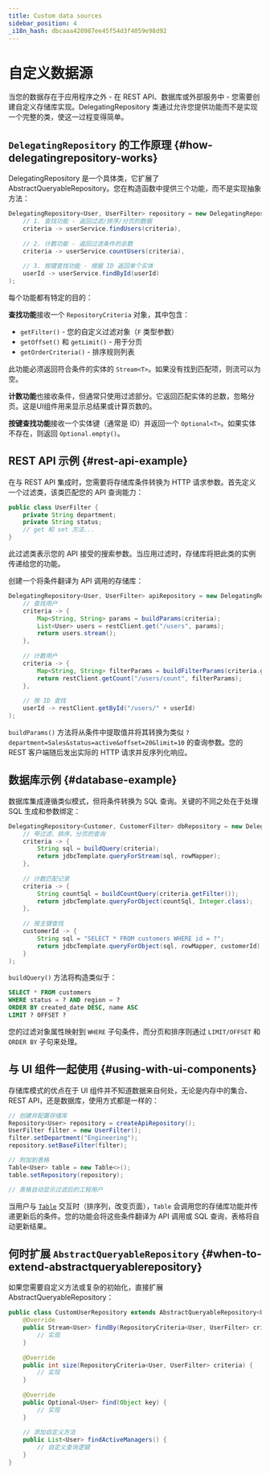 ```yaml
---
title: Custom data sources
sidebar_position: 4
_i18n_hash: dbcaaa420987ee45f54d3f4059e98d92
---
```

<!-- vale off -->
# 自定义数据源 <DocChip chip='since' label='25.02' />
<!-- vale on -->

当您的数据存在于应用程序之外 - 在 REST API、数据库或外部服务中 - 您需要创建自定义存储库实现。<JavadocLink type="data" location="com/webforj/data/repository/DelegatingRepository" code="true">DelegatingRepository</JavadocLink> 类通过允许您提供功能而不是实现一个完整的类，使这一过程变得简单。

## `DelegatingRepository` 的工作原理 {#how-delegatingrepository-works}

<JavadocLink type="data" location="com/webforj/data/repository/DelegatingRepository" code="true">DelegatingRepository</JavadocLink> 是一个具体类，它扩展了 <JavadocLink type="data" location="com/webforj/data/repository/AbstractQueryableRepository" code="true">AbstractQueryableRepository</JavadocLink>。您在构造函数中提供三个功能，而不是实现抽象方法：

```java
DelegatingRepository<User, UserFilter> repository = new DelegatingRepository<>(
    // 1. 查找功能 - 返回过滤/排序/分页的数据
    criteria -> userService.findUsers(criteria),
    
    // 2. 计数功能 - 返回过滤条件的总数
    criteria -> userService.countUsers(criteria),
    
    // 3. 按键查找功能 - 根据 ID 返回单个实体
    userId -> userService.findById(userId)
);
```

每个功能都有特定的目的：

**查找功能**接收一个 `RepositoryCriteria` 对象，其中包含：
- `getFilter()` - 您的自定义过滤对象（`F` 类型参数）
- `getOffset()` 和 `getLimit()` - 用于分页
- `getOrderCriteria()` - 排序规则列表

此功能必须返回符合条件的实体的 `Stream<T>`。如果没有找到匹配项，则流可以为空。

**计数功能**也接收条件，但通常只使用过滤部分。它返回匹配实体的总数，忽略分页。这是UI组件用来显示总结果或计算页数的。

**按键查找功能**接收一个实体键（通常是 ID）并返回一个 `Optional<T>`。如果实体不存在，则返回 `Optional.empty()`。

## REST API 示例 {#rest-api-example}

在与 REST API 集成时，您需要将存储库条件转换为 HTTP 请求参数。首先定义一个过滤类，该类匹配您的 API 查询能力：

```java
public class UserFilter {
    private String department;
    private String status;
    // get 和 set 方法...
}
```

此过滤类表示您的 API 接受的搜索参数。当应用过滤时，存储库将把此类的实例传递给您的功能。

创建一个将条件翻译为 API 调用的存储库：

```java
DelegatingRepository<User, UserFilter> apiRepository = new DelegatingRepository<>(
    // 查找用户
    criteria -> {
        Map<String, String> params = buildParams(criteria);
        List<User> users = restClient.get("/users", params);
        return users.stream();
    },
    
    // 计数用户
    criteria -> {
        Map<String, String> filterParams = buildFilterParams(criteria.getFilter());
        return restClient.getCount("/users/count", filterParams);
    },
    
    // 按 ID 查找
    userId -> restClient.getById("/users/" + userId)
);
```

`buildParams()` 方法将从条件中提取值并将其转换为类似 `?department=Sales&status=active&offset=20&limit=10` 的查询参数。您的 REST 客户端随后发出实际的 HTTP 请求并反序列化响应。

## 数据库示例 {#database-example}

数据库集成遵循类似模式，但将条件转换为 SQL 查询。关键的不同之处在于处理 SQL 生成和参数绑定：

```java
DelegatingRepository<Customer, CustomerFilter> dbRepository = new DelegatingRepository<>(
    // 带过滤、排序、分页的查询
    criteria -> {
        String sql = buildQuery(criteria);
        return jdbcTemplate.queryForStream(sql, rowMapper);
    },
    
    // 计数匹配记录
    criteria -> {
        String countSql = buildCountQuery(criteria.getFilter());
        return jdbcTemplate.queryForObject(countSql, Integer.class);
    },
    
    // 按主键查找
    customerId -> {
        String sql = "SELECT * FROM customers WHERE id = ?";
        return jdbcTemplate.queryForObject(sql, rowMapper, customerId);
    }
);
```

`buildQuery()` 方法将构造类似于：
```sql
SELECT * FROM customers 
WHERE status = ? AND region = ?
ORDER BY created_date DESC, name ASC
LIMIT ? OFFSET ?
```

您的过滤对象属性映射到 `WHERE` 子句条件，而分页和排序则通过 `LIMIT/OFFSET` 和 `ORDER BY` 子句来处理。

## 与 UI 组件一起使用 {#using-with-ui-components}

存储库模式的优点在于 UI 组件并不知道数据来自何处，无论是内存中的集合、REST API，还是数据库，使用方式都是一样的：

```java
// 创建并配置存储库
Repository<User> repository = createApiRepository();
UserFilter filter = new UserFilter();
filter.setDepartment("Engineering");
repository.setBaseFilter(filter);

// 附加到表格
Table<User> table = new Table<>();
table.setRepository(repository);

// 表格自动显示过滤后的工程用户
```

当用户与 [`Table`](../../components/table/overview) 交互时（排序列，改变页面），`Table` 会调用您的存储库功能并传递更新后的条件。您的功能会将这些条件翻译为 API 调用或 SQL 查询，表格将自动更新结果。

## 何时扩展 `AbstractQueryableRepository` {#when-to-extend-abstractqueryablerepository}

如果您需要自定义方法或复杂的初始化，直接扩展 <JavadocLink type="data" location="com/webforj/data/repository/AbstractQueryableRepository" code="true">AbstractQueryableRepository</JavadocLink>：

```java
public class CustomUserRepository extends AbstractQueryableRepository<User, UserFilter> {
    @Override
    public Stream<User> findBy(RepositoryCriteria<User, UserFilter> criteria) {
        // 实现
    }
    
    @Override
    public int size(RepositoryCriteria<User, UserFilter> criteria) {
        // 实现
    }
    
    @Override
    public Optional<User> find(Object key) {
        // 实现
    }
    
    // 添加自定义方法
    public List<User> findActiveManagers() {
        // 自定义查询逻辑
    }
}
```
